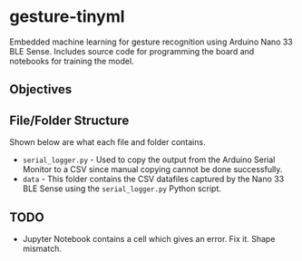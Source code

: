 # gesture-tinyml
Embedded machine learning for gesture recognition using Arduino Nano 33 BLE Sense. Includes source code for programming the board and notebooks for training the model.

## Objectives

## File/Folder Structure
Shown below are what each file and folder contains.
- `serial_logger.py` - Used to copy the output from the Arduino Serial Monitor to a CSV since manual copying cannot be done successfully.
-  `data` - This folder contains the CSV datafiles captured by the Nano 33 BLE Sense using the `serial_logger.py` Python script.

## TODO
- Jupyter Notebook contains a cell which gives an error. Fix it. Shape mismatch.